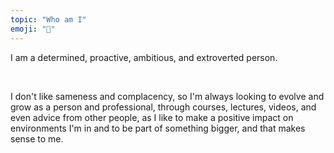 ```yaml
---
topic: "Who am I"
emoji: "🤫"
---
```


I am a determined, proactive, ambitious, and extroverted person.

<br/>

I don't like sameness and complacency, so I'm always looking to evolve and grow as a person and professional, through courses, lectures, videos, and even advice from other people, as I like to make a positive impact on environments I'm in and to be part of something bigger, and that makes sense to me.
